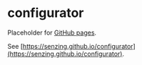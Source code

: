 # configurator

Placeholder for [GitHub pages](https://pages.github.com/).

See [https://senzing.github.io/configurator](https://senzing.github.io/configurator).
